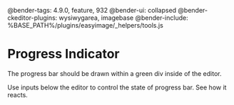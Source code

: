 @bender-tags: 4.9.0, feature, 932
@bender-ui: collapsed
@bender-ckeditor-plugins: wysiwygarea, imagebase
@bender-include: %BASE_PATH%/plugins/easyimage/_helpers/tools.js

# Progress Indicator

The progress bar should be drawn within a green div inside of the editor.

Use inputs below the editor to control the state of progress bar. See how it reacts.
